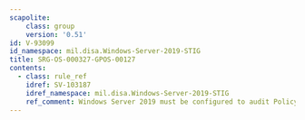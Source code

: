 ```yaml
---
scapolite:
    class: group
    version: '0.51'
id: V-93099
id_namespace: mil.disa.Windows-Server-2019-STIG
title: SRG-OS-000327-GPOS-00127
contents:
  - class: rule_ref
    idref: SV-103187
    idref_namespace: mil.disa.Windows-Server-2019-STIG
    ref_comment: Windows Server 2019 must be configured to audit Policy Chan ...
---
```


